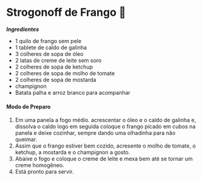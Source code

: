# **Strogonoff** **de** **Frango** :chicken:

***Ingredientes***

- 1 quilo de frango sem pele
- 1 tablete de caldo de galinha
- 3 colheres de sopa de óleo
- 2 latas de creme de leite sem soro
- 2 colheres de sopa de ketchup
- 2 colheres de sopa de molho de tomate
- 2 colheres de sopa de mostarda
- champignon
- Batata palha e arroz branco para acompanhar

#### **Modo de Preparo**

1. Em uma panela a fogo médio. acrescentar o óleo e o caldo de galinha e, dissolva o caldo logo em seguida coloque o frango picado em cubos na panela e deixe cozinhar, sempre dando uma olhadinha para não queimar.
2. Assim que o frango estiver bem cozido, acresente o molho de tomate, o ketchup, a mostarda e o champignon a gosto.
3. Abaixe o fogo e coloque o creme de leite e mexa bem até se tornar um creme homogêneo.
4. Está pronto para servir.



